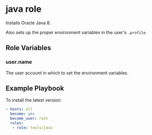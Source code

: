# java role

Installs Oracle Java 8.

Also sets up the proper environment variables in the user's `.profile`.

## Role Variables

### user.name

The user account in which to set the environment variables.


## Example Playbook

To install the latest version:

```yaml
- hosts: all
  become: yes
  become_user: root
  roles:
   - role: tools/java
```
